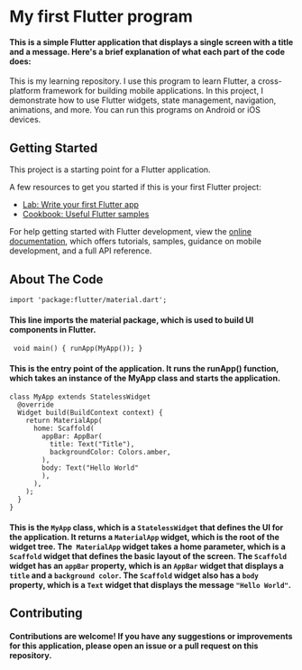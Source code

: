 # My first Flutter program

#### This is a simple Flutter application that displays a single screen with a title and a message. Here's a brief explanation of what each part of the code does:
This is my learning repository. I use this program to learn Flutter, a cross-platform framework for building mobile applications. In this project, I demonstrate how to use Flutter widgets, state management, navigation, animations, and more. You can run this programs on Android or iOS devices.
## Getting Started

This project is a starting point for a Flutter application.

A few resources to get you started if this is your first Flutter project:

- [Lab: Write your first Flutter app](https://docs.flutter.dev/get-started/codelab)
- [Cookbook: Useful Flutter samples](https://docs.flutter.dev/cookbook)

For help getting started with Flutter development, view the
[online documentation](https://docs.flutter.dev/), which offers tutorials,
samples, guidance on mobile development, and a full API reference.

## About The Code
 `import 'package:flutter/material.dart';`
#### This line imports the material package, which is used to build UI components in Flutter.

`
void main() {
  runApp(MyApp());
}`
#### This is the entry point of the application. It runs the runApp() function, which takes an instance of the MyApp class and starts the application.
~~~
class MyApp extends StatelessWidget
  @override
  Widget build(BuildContext context) {
    return MaterialApp(
      home: Scaffold(
        appBar: AppBar(
          title: Text("Title"),
          backgroundColor: Colors.amber,
        ),
        body: Text("Hello World"
        ),
      ),
    );  
  }
} 
~~~

#### This is the `MyApp` class, which is a `StatelessWidget` that defines the UI for the application. It returns a `MaterialApp` widget, which is the root of the widget tree. The` MaterialApp` widget takes a home parameter, which is a `Scaffold` widget that defines the basic layout of the screen. The `Scaffold` widget has an `appBar` property, which is an `AppBar` widget that displays a `title` and a `background color`. The `Scaffold` widget also has a `body` property, which is a `Text` widget that displays the message `"Hello World"`.
## Contributing
#### Contributions are welcome! If you have any suggestions or improvements for this application, please open an issue or a pull request on this repository.
